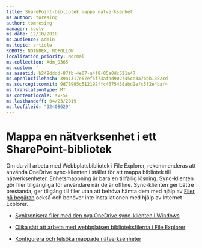 ```yaml
---
title: SharePoint-bibliotek mappa nätverksenhet
ms.author: toresing
author: tomresing
manager: scotv
ms.date: 12/10/2018
ms.audience: Admin
ms.topic: article
ROBOTS: NOINDEX, NOFOLLOW
localization_priority: Normal
ms.collection: Adm_O365
ms.custom: ''
ms.assetid: b249dddd-87fb-4e07-a4f8-05a0dc521a47
ms.openlocfilehash: 39a1317e67ef5f73afad902745ce3a7bbb1382cd
ms.sourcegitcommit: 9d78905c512192ffc4675468abd2efc5f2e4baf4
ms.translationtype: MT
ms.contentlocale: sv-SE
ms.lasthandoff: 04/23/2019
ms.locfileid: "32408629"
---
```

# <a name="map-a-sharepoint-library-to-a-network-drive"></a>Mappa en nätverksenhet i ett SharePoint-bibliotek

Om du vill arbeta med Webbplatsbibliotek i File Explorer, rekommenderas att använda OneDrive sync-klienten i stället för att mappa bibliotek till nätverksenheter. Enhetsmappning är bara en tillfällig lösning. Sync-klienten gör filer tillgängliga för användare när de är offline. Sync-klienten ger bättre prestanda, ger tillgång till filer utan att behöva hämta dem med hjälp av [Filer på begäran](https://support.office.com/article/Learn-about-OneDrive-Files-On-Demand-0E6860D3-D9F3-4971-B321-7092438FB38E) också och behöver inte installationen med hjälp av Internet Explorer. 
  
- [Synkronisera filer med den nya OneDrive sync-klienten i Windows](https://go.microsoft.com/fwlink/?linkid=866427)
    
- [Olika sätt att arbeta med webbplatsen biblioteksfilerna i File Explorer](https://go.microsoft.com/fwlink/?linkid=866291)
    
- [Konfigurera och felsöka mappade nätverksenheter](https://support.microsoft.com/kb/2616712)
    

